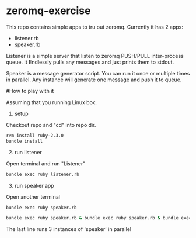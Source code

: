# zeromq-exercise

This repo contains simple apps to tru out zeromq. Currently it has 2 apps:
* listener.rb
* speaker.rb

Listener is a simple server that listen to zeromq PUSH/PULL inter-process queue. It Endlessly pulls any messages and just prints them to stdout.

Speaker is a message generator script. You can run it once or multiple times in parallel. Any instance will generate one message and push it to queue.

#How to play with it

Assuming that you running Linux box.

1. setup

Checkout repo and "cd" into repo dir.

```bash
rvm install ruby-2.3.0
bundle install
```

2. run listener

Open terminal and run "Listener"

```bash
bundle exec ruby listener.rb
```

3. run speaker app

Open another terminal

```bash
bundle exec ruby speaker.rb

bundle exec ruby speaker.rb & bundle exec ruby speaker.rb & bundle exec ruby speaker.rb
```
The last line runs 3 instances of 'speaker' in parallel
